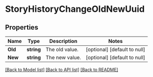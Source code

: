 # StoryHistoryChangeOldNewUuid

## Properties
Name | Type | Description | Notes
------------ | ------------- | ------------- | -------------
**Old** | **string** | The old value. | [optional] [default to null]
**New** | **string** | The new value. | [optional] [default to null]

[[Back to Model list]](../README.md#documentation-for-models) [[Back to API list]](../README.md#documentation-for-api-endpoints) [[Back to README]](../README.md)


